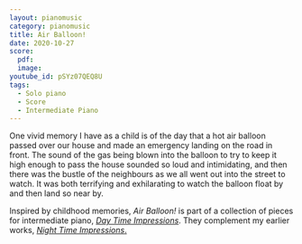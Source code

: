 ```yaml
---
layout: pianomusic
category: pianomusic
title: Air Balloon!
date: 2020-10-27
score:
  pdf: 
  image: 
youtube_id: pSYz07QEQ8U
tags:
  - Solo piano
  - Score
  - Intermediate Piano
---
```


One vivid memory I have as a child is of the day that a hot air balloon passed over our house and made an emergency landing on the road in front. The sound of the gas being blown into the balloon to try to keep it high enough to pass the house sounded so loud and intimidating, and then there was the bustle of the neighbours as we all went out into the street to watch. It was both terrifying and exhilarating to watch the balloon float by and then land so near by.


Inspired by childhood memories, *Air Balloon!* is part of a collection of pieces for intermediate piano, [*Day Time Impressions*](https://www.bakertunes.com/pianomusic/day-time-impressions). They complement my earlier works, [*Night Time Impressions*.](https://www.bakertunes.com/pianomusic/night-time-impressions/)

